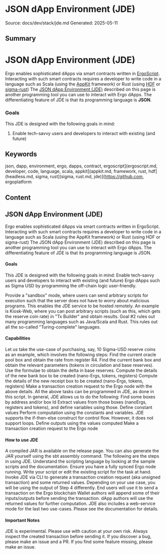 # JSON dApp Environment (JDE)
Source: docs/dev/stack/jde.md
Generated: 2025-05-11

## Summary
# JSON dApp Environment (JDE) 

Ergo enables sophisticated dApps via smart contracts written in [ErgoScript](ergoscript.md). Interacting with such smart contracts requires a developer to write code in a language such as Scala (using the [AppKit](appkit.md) framework) or Rust (using [HDF](headless.md) or [sigma-rust](sigma-rust.md)) The [JSON dApp Environment (JDE)](https://github.com/ergoplatform/ergo-jde) described on this page is another programming tool you can use to interact with Ergo dApps. The differentiating feature of JDE is that its programming language is **JSON**.

### Goals

This JDE is designed with the following goals in mind:

1. Enable tech-savvy users and developers to interact with existing (and future)

## Keywords
json, dapp, environment, ergo, dapps, contract, ergoscript](ergoscript.md, developer, code, language, scala, appkit](appkit.md, framework, rust, hdf](headless.md, sigma, rust](sigma, rust.md, jde)](https://github.com, ergoplatform

## Content
## JSON dApp Environment (JDE)
Ergo enables sophisticated dApps via smart contracts written in ErgoScript.
Interacting with such smart contracts requires a developer to write code in a language such as Scala (using the AppKit framework) or Rust (using HDF or sigma-rust)
The JSON dApp Environment (JDE) described on this page is another programming tool you can use to interact with Ergo dApps. The differentiating feature of JDE is that its programming language is JSON.

#### Goals
This JDE is designed with the following goals in mind:
Enable tech-savvy users and developers to interact with existing (and future) Ergo dApps such as Sigma USD by programming the off-chain logic user-friendly. 


Provide a "sandbox" mode, where users can send arbitrary scripts for execution such that the server does not have to worry about malicious programs. This enables the JDE service to be hosted remotely. An example is Kiosk-Web, where you can post arbitrary scripts (such as this, which gets the reserve coin rate) in "Tx Builder" and obtain results.
Goal #2 rules out many programming languages such as Java/Scala and Rust. This rules out all the so-called "Turing-complete" languages.

#### Capabilities
Let us take the use-case of purchasing, say, 10 Sigma-USD reserve coins as an example, which involves the following steps:
Find the current oracle pool box and obtain the rate from register R4.
Find the current bank box and obtain the relevant parameters (tokens in circulation and base reserves).
Use the formulae to obtain the delta in base reserves. 
Compute the details of the new bank box to be created (nano-Ergs, tokens, registers)
Compute the details of the new receipt box to be created (nano-Ergs, tokens, registers)
Make a transaction creation request to the Ergo node with the above details.
All the above tasks can be programmed in JDE, as done in this script.
In general, JDE allows us to do the following:
Find some boxes by address and/or box Id
Extract values from those boxes (nanoErgs, registers and tokens), and define variables using those.
Define constant values
Perform computation using the constants and variables. JDE supports the if-then-else construct for control flow. However, it does not support loops. 
Define outputs using the values computed
Make a transaction creation request to the Ergo node

#### How to use JDE
A compiled JAR is available on the release page. You can also generate the JAR yourself using the sbt assembly command.
The following are the steps in using JDE.
Understand the scripting language by looking at the sample scripts and the documentation.
Ensure you have a fully synced Ergo node running.
Write your script or edit the existing script for the task at hand.
Invoke JDE via CLI to generate a transaction creation request (aka unsigned transaction) and some returned values.
Depending on your use case, you will be using the output of Step 4 differently.
End users will use it to send a transaction on the Ergo blockchain
Wallet authors will append some of their inputs/outputs before sending the transaction.
dApp authors will use the returned values for further computation.
JDE also includes a web-service mode for the last two use-cases.
Please see the documentation for details.

#### Important Notes
JDE is experimental. Please use with caution at your own risk. Always inspect the created transaction before sending it. 
If you discover a bug, please make an issue and a PR. 
If you find some feature missing, please make an issue.
